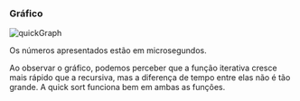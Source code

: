 ### Gráfico
![quickGraph](https://i.ibb.co/r6k0nV5/quick-Graph.png)

Os números apresentados estão em microsegundos. 

Ao observar o gráfico, podemos perceber que a função iterativa cresce mais rápido que a recursiva, mas a diferença de tempo entre elas não é tão grande. A quick sort funciona bem em ambas as funções.
